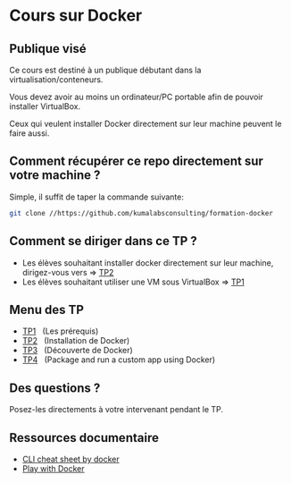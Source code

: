 # Cours sur Docker

## Publique visé
Ce cours est destiné à un publique débutant dans la virtualisation/conteneurs.

Vous devez avoir au moins un ordinateur/PC portable afin de pouvoir installer VirtualBox.

Ceux qui veulent installer Docker directement sur leur machine peuvent le faire aussi.

## Comment récupérer ce repo directement sur votre machine ?
Simple, il suffit de taper la commande suivante:
```bash
git clone //https://github.com/kumalabsconsulting/formation-docker
```

## Comment se diriger dans ce TP ?
* Les élèves souhaitant installer docker directement sur leur machine, dirigez-vous vers => [TP2](TP2/desktop.md)
* Les élèves souhaitant utiliser une VM sous VirtualBox => [TP1](TP1/README.md)


## Menu des TP
* [TP1](TP1/README.md) &nbsp; (Les prérequis)
* [TP2](TP2/README.md) &nbsp; (Installation de Docker)
* [TP3](TP3/README.md) &nbsp; (Découverte de Docker)
* [TP4](TP4/README.md) &nbsp; (Package and run a custom app using Docker)

## Des questions ?
Posez-les directements à votre intervenant pendant le TP.


## Ressources documentaire
* [CLI cheat sheet by docker](https://docs.docker.com/get-started/docker_cheatsheet.pdf)
* [Play with Docker](https://training.play-with-docker.com/beginner-linux/)
